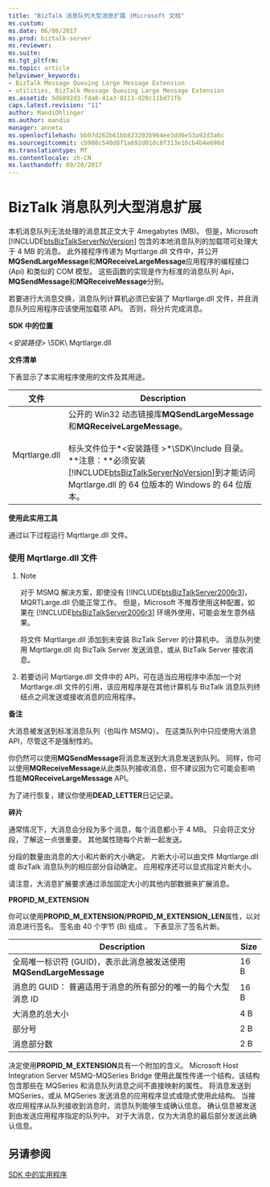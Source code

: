 ```yaml
---
title: "BizTalk 消息队列大型消息扩展 |Microsoft 文档"
ms.custom: 
ms.date: 06/08/2017
ms.prod: biztalk-server
ms.reviewer: 
ms.suite: 
ms.tgt_pltfrm: 
ms.topic: article
helpviewer_keywords:
- BizTalk Message Queuing Large Message Extension
- utilities, BizTalk Message Queuing Large Message Extension
ms.assetid: 5d6892d3-fda8-41a3-8111-d28c11bd71fb
caps.latest.revision: "11"
author: MandiOhlinger
ms.author: mandia
manager: anneta
ms.openlocfilehash: bb07d262b61bb823202b964ee3dd6e53a92d3a6c
ms.sourcegitcommit: cb908c540d8f1a692d01dc8f313e16cb4b4e696d
ms.translationtype: MT
ms.contentlocale: zh-CN
ms.lasthandoff: 09/20/2017
---
```

# <a name="biztalk-message-queuing-large-message-extension"></a>BizTalk 消息队列大型消息扩展
本机消息队列无法处理的消息其正文大于 4megabytes (MB)。 但是，Microsoft [!INCLUDE[btsBizTalkServerNoVersion](../includes/btsbiztalkservernoversion-md.md)] 包含的本地消息队列的加载项可处理大于 4 MB 的消息。 此外接程序传递为 Mqrtlarge.dll 文件中，并公开**MQSendLargeMessage**和**MQReceiveLargeMessage**应用程序的编程接口 (Api) 和类似的 COM 模型。 这些函数的实现是作为标准的消息队列 Api， **MQSendMessage**和**MQReceiveMessage**分别。  
  
 若要进行大消息交换，消息队列计算机必须已安装了 Mqrtlarge.dll 文件，并且消息队列应用程序应该使用加载项 API。 否则，将分片完成消息。  
  
 **SDK 中的位置**  
  
 \<*安装路径*> \SDK\ Mqrtlarge.dll  
  
 **文件清单**  
  
 下表显示了本实用程序使用的文件及其用途。  
  
|文件|Description|  
|---------------|-----------------|  
|Mqrtlarge.dll|公开的 Win32 动态链接库**MQSendLargeMessage**和**MQReceiveLargeMessage**。<br /><br /> 标头文件位于*\<安装路径 >*\SDK\Include 目录。 **注意：**必须安装[!INCLUDE[btsBizTalkServerNoVersion](../includes/btsbiztalkservernoversion-md.md)]到才能访问 Mqrtlarge.dll 的 64 位版本的 Windows 的 64 位版本。|  
  
 **使用此实用工具**  
  
 通过以下过程运行 Mqrtlarge.dll 文件。  
  
### <a name="to-use-the-mqrtlargedll-file"></a>使用 Mqrtlarge.dll 文件  
  
1.  > [!NOTE]
    >  对于 MSMQ 解决方案，即使没有 [!INCLUDE[btsBizTalkServer2006r3](../includes/btsbiztalkserver2006r3-md.md)]，MQRTLarge.dll 仍能正常工作。 但是，Microsoft 不推荐使用这种配置，如果在 [!INCLUDE[btsBizTalkServer2006r3](../includes/btsbiztalkserver2006r3-md.md)] 环境外使用，可能会发生意外结果。  
  
     将文件 Mqrtlarge.dll 添加到未安装 BizTalk Server 的计算机中。 消息队列使用 Mqrtlarge.dll 向 BizTalk Server 发送消息，或从 BizTalk Server 接收消息。  
  
2.  若要访问 Mqrtlarge.dll 文件中的 API，可在适当应用程序中添加一个对 Mqrtlarge.dll 文件的引用，该应用程序是在其他计算机与 BizTalk 消息队列终结点之间发送或接收消息的应用程序。  
  
 **备注**  
  
 大消息被发送到标准消息队列（也叫作 MSMQ）。 在这类队列中只应使用大消息 API，尽管这不是强制性的。  
  
 你仍然可以使用**MQSendMessage**将消息发送到大消息发送到队列。 同样，你可以使用**MQReceiveMessage**从此类队列接收消息，但不建议因为它可能会影响性能**MQReceiveLargeMessage** API。  
  
 为了进行恢复，建议你使用**DEAD_LETTER**日记记录。  
  
 **碎片**  
  
 通常情况下，大消息会分段为多个消息，每个消息都小于 4 MB。 只会将正文分段，了解这一点很重要。 其他属性随每个片断一起发送。  
  
 分段的数量由消息的大小和片断的大小确定。 片断大小可以由文件 Mqrtlarge.dll 或 BizTalk 消息队列的相应部分自动确定。 应用程序还可以显式指定片断大小。  
  
 请注意，大消息扩展要求通过添加固定大小的其他内部数据来扩展消息。  
  
 **PROPID_M_EXTENSION**  
  
 你可以使用**PROPID_M_EXTENSION/PROPID_M_EXTENSION_LEN**属性，以对消息进行签名。 签名由 40 个字节 (B) 组成 。 下表显示了签名片断。  
  
|Description|Size|  
|-----------------|----------|  
|全局唯一标识符 (GUID)，表示此消息被发送使用**MQSendLargeMessage**|16 B|  
|消息的 GUID： 普遍适用于消息的所有部分的唯一的每个大型消息 ID|16 B|  
|大消息的总大小|4 B|  
|部分号|2 B|  
|消息部分数|2 B|  
  
 决定使用**PROPID_M_EXTENSION**具有一个附加的含义。 Microsoft Host Integration Server MSMQ-MQSeries Bridge 使用此属性传递一个结构，该结构包含那些在 MQSeries 和消息队列消息之间不直接映射的属性。 将消息发送到 MQSeries，或从 MQSeries 发送消息的应用程序显式或隐式使用此结构。 当接收应用程序从队列接收到消息时，消息队列能够生成确认信息。 确认信息被发送到由发送应用程序指定的队列中。 对于大消息，仅为大消息的最后部分发送此确认信息。  
  
## <a name="see-also"></a>另请参阅  
 [SDK 中的实用程序](../core/utilities-in-the-sdk.md)